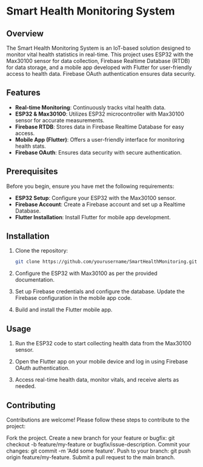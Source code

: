 # Smart Health Monitoring System


## Overview

The Smart Health Monitoring System is an IoT-based solution designed to monitor vital health statistics in real-time. This project uses ESP32 with the Max30100 sensor for data collection, Firebase Realtime Database (RTDB) for data storage, and a mobile app developed with Flutter for user-friendly access to health data. Firebase OAuth authentication ensures data security.

## Features

- **Real-time Monitoring**: Continuously tracks vital health data.
- **ESP32 & Max30100**: Utilizes ESP32 microcontroller with Max30100 sensor for accurate measurements.
- **Firebase RTDB**: Stores data in Firebase Realtime Database for easy access.
- **Mobile App (Flutter)**: Offers a user-friendly interface for monitoring health stats.
- **Firebase OAuth**: Ensures data security with secure authentication.

## Prerequisites

Before you begin, ensure you have met the following requirements:

- **ESP32 Setup**: Configure your ESP32 with the Max30100 sensor.
- **Firebase Account**: Create a Firebase account and set up a Realtime Database.
- **Flutter Installation**: Install Flutter for mobile app development.

## Installation

1. Clone the repository:

   ```bash
   git clone https://github.com/yourusername/SmartHealthMonitoring.git
2. Configure the ESP32 with Max30100 as per the provided documentation.

3. Set up Firebase credentials and configure the database. Update the Firebase configuration in the mobile app code.

4. Build and install the Flutter mobile app.

## Usage
1. Run the ESP32 code to start collecting health data from the Max30100 sensor.

2. Open the Flutter app on your mobile device and log in using Firebase OAuth authentication.

3. Access real-time health data, monitor vitals, and receive alerts as needed.

## Contributing
Contributions are welcome! Please follow these steps to contribute to the project:

Fork the project.
Create a new branch for your feature or bugfix: git checkout -b feature/my-feature or bugfix/issue-description.
Commit your changes: git commit -m 'Add some feature'.
Push to your branch: git push origin feature/my-feature.
Submit a pull request to the main branch.
